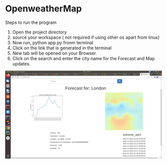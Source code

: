 # OpenweatherMap

Steps to run the program

1. Open the project directory
2. source your workspace ( not required if using other os apart from linux)
3. Now run, python app.py fronm terminal
4. Click on the link that is generated in the terminal
5. New tab will be opened on your Browser.
6. Click on the search and enter the city name for the Forecast and Map updates.

![alt text](https://github.com/Nishanth2708/OpenweatherMap/blob/main/static/myfolder/Screenshot%20from%202021-01-25%2016-02-28.png)
